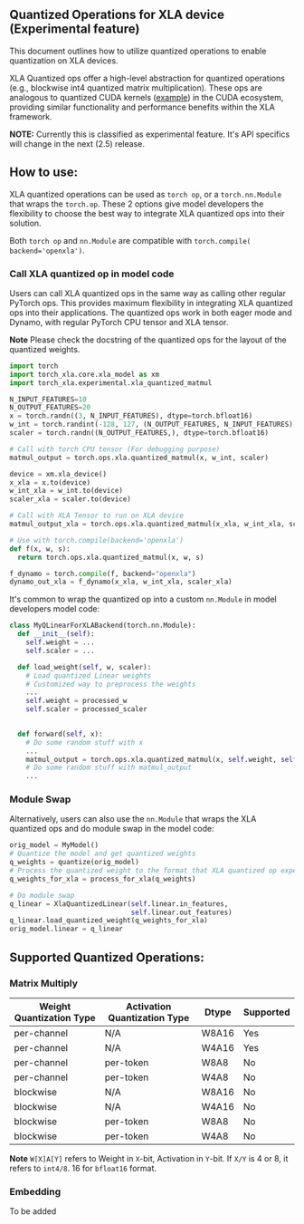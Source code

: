 Quantized Operations for XLA device (Experimental feature)
--------------------------

This document outlines how to utilize quantized operations to enable quantization on XLA devices.

XLA Quantized ops offer a high-level abstraction for quantized operations (e.g., blockwise int4 quantized matrix multiplication). These ops are analogous to quantized CUDA kernels ([example](https://github.com/vllm-project/vllm/blob/main/csrc/quantization/gptq/q_gemm.cu)) in the CUDA ecosystem, providing similar functionality and performance benefits within the XLA framework.

**NOTE:** Currently this is classified as experimental feature. It's API specifics 
will change in the next (2.5) release.


## How to use:

XLA quantized operations can be used as `torch op`, or a `torch.nn.Module` that wraps the `torch.op`. These 2 options give model developers the flexibility to choose the best way to integrate XLA quantized ops into their solution.

Both `torch op` and `nn.Module` are compatible with `torch.compile( backend='openxla')`.

### Call XLA quantized op in model code

Users can call XLA quantized ops in the same way as calling other regular PyTorch ops. This provides maximum flexibility in integrating XLA quantized ops into their applications. The quantized ops work in both eager mode and Dynamo, with regular PyTorch CPU tensor and XLA tensor.

**Note** Please check the docstring of the quantized ops for the layout of the quantized weights.

```Python
import torch
import torch_xla.core.xla_model as xm
import torch_xla.experimental.xla_quantized_matmul

N_INPUT_FEATURES=10
N_OUTPUT_FEATURES=20
x = torch.randn((3, N_INPUT_FEATURES), dtype=torch.bfloat16)
w_int = torch.randint(-128, 127, (N_OUTPUT_FEATURES, N_INPUT_FEATURES), dtype=torch.int8)
scaler = torch.randn((N_OUTPUT_FEATURES,), dtype=torch.bfloat16)

# Call with torch CPU tensor (For debugging purpose)
matmul_output = torch.ops.xla.quantized_matmul(x, w_int, scaler)

device = xm.xla_device()
x_xla = x.to(device)
w_int_xla = w_int.to(device)
scaler_xla = scaler.to(device)

# Call with XLA Tensor to run on XLA device
matmul_output_xla = torch.ops.xla.quantized_matmul(x_xla, w_int_xla, scaler_xla)

# Use with torch.compile(backend='openxla')
def f(x, w, s):
  return torch.ops.xla.quantized_matmul(x, w, s)

f_dynamo = torch.compile(f, backend="openxla")
dynamo_out_xla = f_dynamo(x_xla, w_int_xla, scaler_xla)
```

It's common to wrap the quantized op into a custom `nn.Module` in model developers model code:

```Python
class MyQLinearForXLABackend(torch.nn.Module):
  def __init__(self):
    self.weight = ...
    self.scaler = ...

  def load_weight(self, w, scaler):
    # Load quantized Linear weights
    # Customized way to preprocess the weights
    ...
    self.weight = processed_w
    self.scaler = processed_scaler

  
  def forward(self, x):
    # Do some random stuff with x
    ...
    matmul_output = torch.ops.xla.quantized_matmul(x, self.weight, self.scaler)
    # Do some random stuff with matmul_output
    ...
```

### Module Swap

Alternatively, users can also use the `nn.Module` that wraps the XLA quantized ops and do module swap in the model code:

```Python
orig_model = MyModel()
# Quantize the model and get quantized weights
q_weights = quantize(orig_model)
# Process the quantized weight to the format that XLA quantized op expects.
q_weights_for_xla = process_for_xla(q_weights)

# Do module swap
q_linear = XlaQuantizedLinear(self.linear.in_features,
                              self.linear.out_features)
q_linear.load_quantized_weight(q_weights_for_xla)
orig_model.linear = q_linear
```

## Supported Quantized Operations:

### Matrix Multiply

| Weight Quantization Type | Activation Quantization Type | Dtype | Supported |
|---|---|---|---|
| per-channel | N/A | W8A16 | Yes |
| per-channel | N/A | W4A16 | Yes |
| per-channel | per-token | W8A8 | No |
| per-channel | per-token | W4A8 | No |
| blockwise | N/A | W8A16 | No |
| blockwise | N/A | W4A16 | No |
| blockwise | per-token | W8A8 | No |
| blockwise | per-token | W4A8 | No |

**Note** `W[X]A[Y]` refers to Weight in `X`-bit, Activation in `Y`-bit. If `X/Y` is 4 or 8, it refers to `int4/8`. 16 for `bfloat16` format.

### Embedding
To be added
